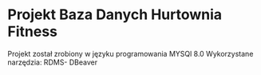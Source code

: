 # Projekt Baza Danych Hurtownia Fitness
Projekt został zrobiony w języku programowania MYSQl 8.0
Wykorzystane narzędzia: RDMS- DBeaver
